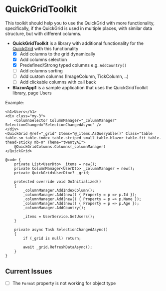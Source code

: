 # QuickGridToolkit

This toolkit should help you to use the QuickGrid with more functionality, specifically, if the QuickGrid is used in multiple places, with similar data structure, but with different columns.

- **QuickGridToolkit** is a library with additional functionality for the [QuickGrid](https://aspnet.github.io/quickgridsamples/) with this functionality
  - [x] Add columns to the grid dynamically
  - [x] Add columns selection
  - [x] Predefined/Strong typed columns e.g. `AddCountry()`
  - [ ] Add columns sorting
  - [ ] Add custom columns (ImageColumn, TickColumn, ..)
  - [ ] Add clickable columns with call back
- **BlazorApp1** is a sample application that uses the QuickGridToolkit library, page Users

Example:

```razor
<h1>Users</h1>
<div class="my-3">
    <ColumnSelector ColumnManager="_columnManager" SelectionChanged="SelectionChangedAsync" />
</div>
<QuickGrid @ref="_grid" Items="@_items.AsQueryable()" Class="table table-sm table-index table-striped small table-blazor table-fit table-thead-sticky mb-0" Theme="twentyAI">
    @QuickGridColumns.Columns(_columnManager)
</QuickGrid>

@code {
    private List<UserDto> _items = new();
    private ColumnManager<UserDto> _columnManager = new();
    private QuickGrid<UserDto>? _grid;

    protected override void OnInitialized()
    {
        _columnManager.AddIndexColumn();
        _columnManager.Add(new() { Property = p => p.Id });
        _columnManager.Add(new() { Property = p => p.Name });
        _columnManager.Add(new() { Property = p => p.Age });
        _columnManager.AddCountry();

        _items = UserService.GetUsers();
    }

    private async Task SelectionChangedAsync()
    {
        if (_grid is null) return;

        await _grid.RefreshDataAsync();
    }
}

```

## Current Issues

- [ ] The `Format` property is not working for object type
